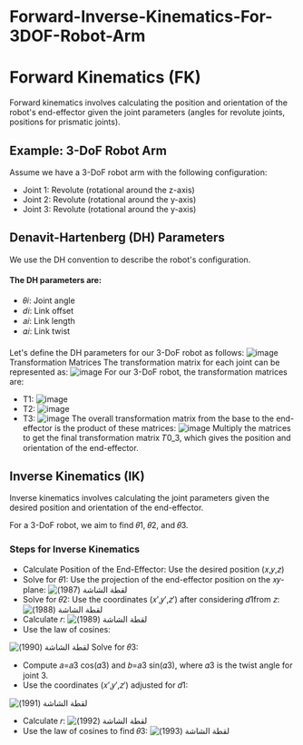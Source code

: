 # Forward-Inverse-Kinematics-For-3DOF-Robot-Arm
# Forward Kinematics (FK)
Forward kinematics involves calculating the position and orientation of the robot's end-effector given the joint parameters (angles for revolute joints, positions for prismatic joints).

## Example: 3-DoF Robot Arm
Assume we have a 3-DoF robot arm with the following configuration:

- Joint 1: Revolute (rotational around the z-axis)
- Joint 2: Revolute (rotational around the y-axis)
- Joint 3: Revolute (rotational around the y-axis)
## Denavit-Hartenberg (DH) Parameters
We use the DH convention to describe the robot's configuration.  
#### 
#### The DH parameters are:
- 𝜃𝑖: Joint angle  
- 𝑑𝑖: Link offset  
- 𝑎𝑖: Link length  
- 𝛼𝑖: Link twist  
#### 
Let's define the DH parameters for our 3-DoF robot as follows:
![image](https://github.com/user-attachments/assets/dcd98dbd-9669-450a-a3f0-76a946730900)
Transformation Matrices
The transformation matrix for each joint can be represented as:
![image](https://github.com/user-attachments/assets/b8de9155-957d-47a5-8d6d-85e854c03a8a)
For our 3-DoF robot, the transformation matrices are:
- T1:
![image](https://github.com/user-attachments/assets/d51a0e07-3e68-45e7-8138-be2c9741ebbf)
- T2:
![image](https://github.com/user-attachments/assets/f3e4616f-f1c9-4133-87c6-7a4db7318b7c)
- T3:
![image](https://github.com/user-attachments/assets/6f557c7a-460a-4ece-b035-8cab99decfc0)
The overall transformation matrix from the base to the end-effector is the product of these matrices:
![image](https://github.com/user-attachments/assets/be866b1a-547a-45f9-9671-257bcb134d64)
Multiply the matrices to get the final transformation matrix 𝑇0_3, which gives the position and orientation of the end-effector.

## Inverse Kinematics (IK)
Inverse kinematics involves calculating the joint parameters given the desired position and orientation of the end-effector.

For a 3-DoF robot, we aim to find 𝜃1, 𝜃2, and 𝜃3.
### Steps for Inverse Kinematics
- Calculate Position of the End-Effector: Use the desired position (𝑥,𝑦,𝑧)
- Solve for 𝜃1: Use the projection of the end-effector position on the 𝑥𝑦-plane:
![‏‏لقطة الشاشة (1987)](https://github.com/user-attachments/assets/c6373e86-e146-4d9f-8e81-84e5ec68626a)
- Solve for 𝜃2:
Use the coordinates (𝑥′,𝑦′,𝑧′) after considering 𝑑1from 𝑧:
![‏‏لقطة الشاشة (1988)](https://github.com/user-attachments/assets/5ffcb7e6-0860-4707-8b41-73b10810f58a)
- Calculate 𝑟:
![‏‏لقطة الشاشة (1989)](https://github.com/user-attachments/assets/cc6f1e4f-35b6-4a4b-aa78-4d882df9f35c)
- Use the law of cosines:

![‏‏لقطة الشاشة (1990)](https://github.com/user-attachments/assets/10f9edab-15cd-45b5-a757-b7c2d7e7942b)
Solve for 𝜃3:
- Compute 𝑎=𝑎3 cos(𝛼3) and 𝑏=𝑎3 sin(𝛼3), where 𝛼3 is the twist angle for joint 3.
- Use the coordinates (𝑥′,𝑦′,𝑧′) adjusted for 𝑑1:

![‏‏لقطة الشاشة (1991)](https://github.com/user-attachments/assets/81223d96-3062-42b0-877e-d89d4e6af1d2)
- Calculate 𝑟:
![‏‏لقطة الشاشة (1992)](https://github.com/user-attachments/assets/b372b91a-5475-4115-a715-4d1930a3f6bd)
- Use the law of cosines to find 𝜃3:
![‏‏لقطة الشاشة (1993)](https://github.com/user-attachments/assets/85baddb5-8b43-458d-be05-4743f908c8d0)
